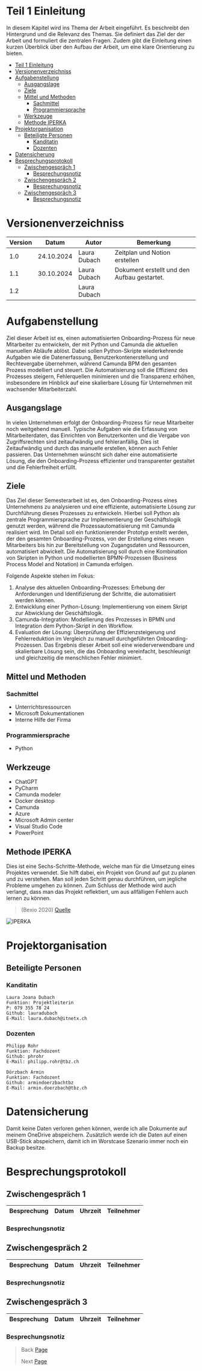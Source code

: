 # Teil 1 Einleitung
In diesem Kapitel wird ins Thema der Arbeit eingeführt. Es beschreibt den Hintergrund und die Relevanz des Themas. Sie definiert das Ziel der der Arbeit und formuliert die zentralen Fragen. Zudem gibt die Einleitung einen kurzen Überblick über den Aufbau der Arbeit, um eine klare Orientierung zu bieten.

- [Teil 1 Einleitung](#teil-1-einleitung)
- [Versionenverzeichniss](#versionenverzeichniss)
- [Aufgabenstellung](#aufgabenstellung)
  - [Ausgangslage](#ausgangslage)
  - [Ziele](#ziele)
  - [Mittel und Methoden](#mittel-und-methoden)
    - [Sachmittel](#sachmittel)
    - [Programmiersprache](#programmiersprache)
  - [Werkzeuge](#werkzeuge)
  - [Methode IPERKA](#methode-iperka)
- [Projektorganisation](#projektorganisation)
  - [Beteiligte Personen](#beteiligte-personen)
    - [Kanditatin](#kanditatin)
    - [Dozenten](#dozenten)
- [Datensicherung](#datensicherung)
- [Besprechungsprotokoll](#besprechungsprotokoll)
  - [Zwischengespräch 1](#zwischengespräch-1)
    - [Besprechungsnotiz](#besprechungsnotiz)
  - [Zwischengespräch 2](#zwischengespräch-2)
    - [Besprechungsnotiz](#besprechungsnotiz-1)
  - [Zwischengespräch 3](#zwischengespräch-3)
    - [Besprechungsnotiz](#besprechungsnotiz-2)


# Versionenverzeichniss

| Version | Datum | Autor | Bemerkung | 
| ------- | ------ | ---- | --------- |
| 1.0 | 24.10.2024 | Laura Dubach | Zeitplan und Notion erstellen |
| 1.1 | 30.10.2024 | Laura Dubach | Dokument erstellt und den Aufbau gestartet. |
| 1.2 |  | Laura Dubach | |

# Aufgabenstellung
Ziel dieser Arbeit ist es, einen automatisierten Onboarding-Prozess für neue Mitarbeiter
zu entwickeln, der mit Python und Camunda die aktuellen manuellen Abläufe ablöst. Dabei sollen Python-Skripte wiederkehrende Aufgaben wie die Datenerfassung, Benutzerkontenerstellung und Rechtevergabe übernehmen, während Camunda BPM den gesamten Prozess modelliert und steuert. Die Automatisierung soll die Effizienz des Prozesses steigern, Fehlerquellen minimieren und die Transparenz erhöhen, insbesondere im Hinblick auf eine skalierbare Lösung für Unternehmen mit wachsender Mitarbeiterzahl.

## Ausgangslage
In vielen Unternehmen erfolgt der Onboarding-Prozess für neue Mitarbeiter
noch weitgehend manuell. Typische Aufgaben wie die Erfassung von Mitarbeiterdaten, das Einrichten von Benutzerkonten und die Vergabe von Zugriffsrechten sind zeitaufwändig und fehleranfällig. Dies ist Zeitaufwändig und durch das manuelle erstellen, können auch Fehler passieren. Das Unternehmen wünscht sich daher eine automatisierte Lösung, die den Onboarding-Prozess effizienter und transparenter gestaltet und die Fehlerfreiheit erfüllt.

## Ziele
Das Ziel dieser Semesterarbeit ist es, den Onboarding-Prozess eines Unternehmens zu analysieren und eine effiziente, automatisierte Lösung zur Durchführung dieses Prozesses zu entwickeln. Hierbei soll Python als zentrale Programmiersprache zur Implementierung der Geschäftslogik genutzt werden, während die Prozessautomatisierung mit Camunda realisiert wird.
Im Detail soll ein funktionierender Prototyp erstellt werden, der den gesamten Onboarding-Prozess, von der Erstellung eines neuen Mitarbeiters bis hin zur Bereitstellung von Zugangsdaten und Ressourcen, automatisiert abwickelt. Die Automatisierung soll durch eine Kombination von Skripten in Python und modellierten BPMN-Prozessen (Business Process Model and Notation) in Camunda erfolgen.

Folgende Aspekte stehen im Fokus:
1. Analyse des aktuellen Onboarding-Prozesses: Erhebung der Anforderungen und Identifizierung der Schritte, die automatisiert werden können.
2. Entwicklung einer Python-Lösung: Implementierung von einem Skript zur Abwicklung der Geschäftslogik.
3. Camunda-Integration: Modellierung des Prozesses in BPMN und Integration dem Python-Skript in den Workflow.
4. Evaluation der Lösung: Überprüfung der Effizienzsteigerung und Fehlerreduktion im Vergleich zu manuell durchgeführten Onboarding-Prozessen.
Das Ergebnis dieser Arbeit soll eine wiederverwendbare und skalierbare Lösung sein, die das Onboarding vereinfacht, beschleunigt und gleichzeitig die menschlichen Fehler minimiert.

## Mittel und Methoden
### Sachmittel
- Unterrichtsressourcen
- Microsoft Dokumentationen
- Interne Hilfe der Firma

### Programmiersprache
- Python

## Werkzeuge
- ChatGPT
- PyCharm
- Camunda modeler
- Docker desktop
- Camunda
- Azure
- Microsoft Admin center
- Visual Studio Code
- PowerPoint

## Methode IPERKA
Dies ist eine Sechs-Schritte-Methode, welche man für die Umsetzung eines Projektes verwendet. Sie hilft dabei, ein Projekt von Grund auf gut zu planen und zu verstehen. Man soll jeden Schritt genau durchführen, um jegliche Probleme umgehen zu können. Zum Schluss der Methode wird auch verlangt, dass man das Projekt reflektiert, um aus allfälligen Fehlern auch lernen zu können.  
> (Bexio 2020) [Quelle](https://www.bexio.com/de-CH/blog/view/iperka-methode)

![IPERKA](../Pictures/IPERKA.png)

# Projektorganisation
## Beteiligte Personen

### Kanditatin

```
Laura Joana Dubach
Funktion: Projektleiterin
P: 079 355 78 24
Github: lauradubach
E-Mail: laura.dubach@itnetx.ch
```
### Dozenten

```
Philipp Rohr
Funktion: Fachdozent
Github: phrohr
E-Mail: philipp.rohr@tbz.ch
```
```
Dörzbach Armin
Funktion: Fachdozent
Github: armindoerzbachtbz
E-Mail: armin.doerzbach@tbz.ch
```

# Datensicherung
Damit keine Daten verloren gehen können, werde ich alle Dokumente auf meinem OneDrive abspeichern. Zusätzlich werde ich die Daten auf einen USB-Stick abspeichern, damit ich im Worstcase Szenario immer noch ein Backup besitze. 

# Besprechungsprotokoll
## Zwischengespräch 1

| Besprechung | Datum | Uhrzeit | Teilnehmer | 
| ---- | ---- | ---- | ---- |

### Besprechungsnotiz

## Zwischengespräch 2

| Besprechung | Datum | Uhrzeit | Teilnehmer | 
| ---- | ---- | ---- | ---- |

### Besprechungsnotiz

## Zwischengespräch 3

| Besprechung | Datum | Uhrzeit | Teilnehmer | 
| ---- | ---- | ---- | ---- |

### Besprechungsnotiz

> Back [Page](https://github.com/lauradubach/Semesterarbeit2?tab=readme-ov-file)
>
> Next [Page](https://github.com/lauradubach/Semesterarbeit2/blob/main/Sites/Teil%202%20Vorbereitung.md)

